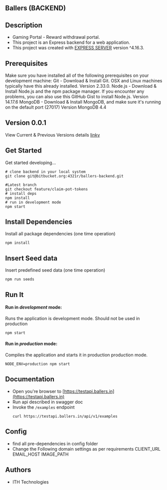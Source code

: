 ## Ballers (BACKEND)

## Description

* Gaming Portal - Reward withdrawal portal.
* This project is an Express backend for a web application.
* This project was created with [EXPRESS SERVER](https://github.com/expressjs/express) version ^4.16.3.
## Prerequisites

Make sure you have installed all of the following prerequisites on your development machine:
Git - Download & Install Git. OSX and Linux machines typically have this already installed.
Version 2.33.0.
Node.js - Download & Install Node.js and the npm package manager. If you encounter any problems, you can also use this GitHub Gist to install Node.js.
Version 14.17.6
MongoDB - Download & Install MongoDB, and make sure it's running on the default port (27017)
Version MongoDB 4.4

## Version 0.0.1

View Current & Previous Versions details [linky](./VERSIONS.md)

## Get Started

Get started developing...

```shell
# clone backend in your local system
git clone git@bitbucket.org:4321r/ballers-backend.git

#Latest branch
git checkout feature/claim-pot-tokens
# install deps
npm install
# run in development mode
npm start
```

## Install Dependencies

Install all package dependencies (one time operation)

```shell
npm install
```

## Insert Seed data

Insert predefined seed data (one time operation)

```shell
npm run seeds
```

## Run It

#### Run in *development* mode:

Runs the application is development mode. Should not be used in production

```shell
npm start
```

#### Run in *production* mode:

Compiles the application and starts it in production production mode.

```shell
NODE_ENV=production npm start
```

## Documentation

* Open you're browser to [https://testapi.ballers.in](https://testapi.ballers.in)
* Run api described in swagger doc
* Invoke the `/examples` endpoint
  ```shell
  curl https://testapi.ballers.in/api/v1/examples
  ```

## Config

* find all pre-dependencies in config folder
* Change the Following domain settings as per requirements
  CLIENT_URL
  EMAIL_HOST
  IMAGE_PATH

## Authors

* ITH Technologies
